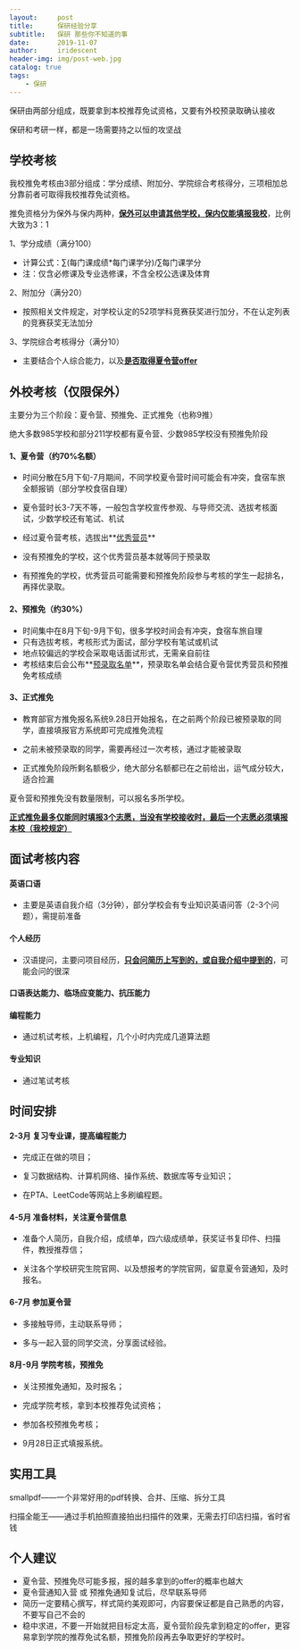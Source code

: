 ```yaml
---
layout:     post
title:      保研经验分享
subtitle:   保研 那些你不知道的事
date:       2019-11-07
author:     iridescent
header-img: img/post-web.jpg
catalog: true
tags:
    - 保研
---
```


保研由两部分组成，既要拿到本校推荐免试资格，又要有外校预录取确认接收

保研和考研一样，都是一场需要持之以恒的攻坚战



## 学校考核

我校推免考核由3部分组成：学分成绩、附加分、学院综合考核得分，三项相加总分靠前者可取得我校推荐免试资格。

推免资格分为保外与保内两种，**<u>保外可以申请其他学校，保内仅能填报我校</u>**，比例大致为3：1

1、学分成绩（满分100）

- 计算公式：∑(每门课成绩*每门课学分)/∑每门课学分
- 注：仅含必修课及专业选修课，不含全校公选课及体育

2、附加分（满分20）

- 按照相关文件规定，对学校认定的52项学科竞赛获奖进行加分，不在认定列表的竞赛获奖无法加分

3、学院综合考核得分（满分10）

- 主要结合个人综合能力，以及<u>**是否取得夏令营offer**</u>



## 外校考核（仅限保外）

主要分为三个阶段：夏令营、预推免、正式推免（也称9推）

绝大多数985学校和部分211学校都有夏令营、少数985学校没有预推免阶段

#### 1、夏令营（约70%名额）

- 时间分散在5月下旬-7月期间，不同学校夏令营时间可能会有冲突，食宿车旅全额报销（部分学校食宿自理）

- 夏令营时长3-7天不等，一般包含学校宣传参观、与导师交流、选拔考核面试，少数学校还有笔试、机试

- 经过夏令营考核，选拔出**<u>优秀营员</u>**

- 没有预推免的学校，这个优秀营员基本就等同于预录取

- 有预推免的学校，优秀营员可能需要和预推免阶段参与考核的学生一起排名，再择优录取。

#### 2、预推免（约30%）

- 时间集中在8月下旬-9月下旬，很多学校时间会有冲突，食宿车旅自理
- 只有选拔考核，考核形式为面试，部分学校有笔试或机试
- 地点较偏远的学校会采取电话面试形式，无需亲自前往
- 考核结束后会公布**<u>预录取名单</u>**，预录取名单会结合夏令营优秀营员和预推免考核成绩

#### 3、正式推免

- 教育部官方推免报名系统9.28日开始报名，在之前两个阶段已被预录取的同学，直接填报官方系统即可完成推免流程

- 之前未被预录取的同学，需要再经过一次考核，通过才能被录取

- 正式推免阶段所剩名额极少，绝大部分名额都已在之前给出，运气成分较大，适合捡漏



夏令营和预推免没有数量限制，可以报名多所学校。

**<u>正式推免最多仅能同时填报3个志愿，当没有学校接收时，最后一个志愿必须填报本校（我校规定）</u>**



## 面试考核内容

#### 英语口语

- 主要是英语自我介绍（3分钟），部分学校会有专业知识英语问答（2-3个问题），需提前准备

#### 个人经历

- 汉语提问，主要问项目经历，**<u>只会问简历上写到的，或自我介绍中提到的</u>**，可能会问的很深

#### 口语表达能力、临场应变能力、抗压能力

#### 编程能力

- 通过机试考核，上机编程，几个小时内完成几道算法题

#### 专业知识

- 通过笔试考核



## 时间安排

#### 2-3月 复习专业课，提高编程能力

- 完成正在做的项目；

- 复习数据结构、计算机网络、操作系统、数据库等专业知识；

- 在PTA、LeetCode等网站上多刷编程题。

#### 4-5月 准备材料，关注夏令营信息

- 准备个人简历，自我介绍，成绩单，四六级成绩单，获奖证书复印件、扫描件，教授推荐信；

- 关注各个学校研究生院官网、以及想报考的学院官网，留意夏令营通知，及时报名。

#### 6-7月 参加夏令营

- 多接触导师，主动联系导师；

- 多与一起入营的同学交流，分享面试经验。

#### 8月-9月 学院考核，预推免

- 关注预推免通知，及时报名；

- 完成学院考核，拿到本校推荐免试资格；

- 参加各校预推免考核；

- 9月28日正式填报系统。



## 实用工具

smallpdf——一个非常好用的pdf转换、合并、压缩、拆分工具

扫描全能王——通过手机拍照直接拍出扫描件的效果，无需去打印店扫描，省时省钱



## 个人建议

- 夏令营、预推免尽可能多报，报的越多拿到的offer的概率也越大
- 夏令营通知入营 或 预推免通知复试后，尽早联系导师
- 简历一定要精心撰写，样式简约美观即可，内容要保证都是自己熟悉的内容，不要写自己不会的
- 稳中求进，不要一开始就把目标定太高，夏令营阶段先拿到稳定的offer，更容易拿到学院的推荐免试名额，预推免阶段再去争取更好的学校时。